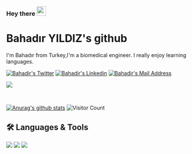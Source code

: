 

### Hey there <img src="https://media.giphy.com/media/hvRJCLFzcasrR4ia7z/giphy.gif" width="25px">
# Bahadır YILDIZ's github
I'm Bahadır from Turkey,I'm a biomedical engineer. I really enjoy learning languages.

  <a href="https://www.twitter.com/BahadrYldzzz/" target="_blank" rel="nofollow"><img alt="Bahadir's Twitter" src="https://img.shields.io/badge/Twitter-1DA1F2??style=flat-square&logo=twitter&logoColor=white" /></a>
  <a href="https://www.linkedin.com/in/bahadır-yıldız-8b8349174/" target="_blank" rel="nofollow"><img alt="Bahadir's Linkedin" src="https://img.shields.io/badge/LinkedIn-0A66C2??style=flat-square&logo=linkedin&logoColor=white" /></a>
  <a href="mailto:bahadiryldz34441@gmail.com" target="_blank" rel="nofollow"><img alt="Bahadir's Mail Address" src="https://img.shields.io/badge/Gmail-F14236??style=flat-square&logo=gmail&logoColor=white" />
</a>

![](https://visitor-badge.glitch.me/badge?page_id=bahadiryldz.bahadiryldz)

<br />

[![Anurag's github stats](https://github-readme-stats.vercel.app/api?username=bahadiryldz)]()
![Visitor Count](https://profile-counter.glitch.me/bahadiryldz/count.svg)

## 🛠 Languages & Tools 

<img src="https://img.shields.io/badge/Python-0b8056??style=flat-square&logo=python&logoColor=white"></img>
<img src="https://img.shields.io/badge/C%23-953DAC??style=flat-square&logo=c-sharp&logoColor=white"></img>
<img src="https://img.shields.io/badge/Java-9E0000??style=flat-square&logo=java&logoColor=white"></img>
